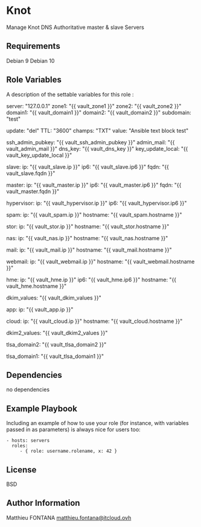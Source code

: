 Knot
=========
Manage Knot DNS Authoritative master & slave Servers

Requirements
------------

Debian 9
Debian 10

Role Variables
--------------

A description of the settable variables for this role :

server: "127.0.0.1"
zone1: "{{ vault_zone1 }}"
zone2: "{{ vault_zone2 }}"
domain1: "{{ vault_domain1 }}"
domain2: "{{ vault_domain2 }}"
subdomain: "test"

update: "del"
TTL: "3600"
champs: "TXT"
value: "Ansible text block test"

ssh_admin_pubkey: "{{ vault_ssh_admin_pubkey }}"
admin_mail: "{{ vault_admin_mail }}"
dns_key: "{{ vault_dns_key }}"
key_update_local: "{{ vault_key_update_local }}"

slave:
  ip: "{{ vault_slave.ip }}"
  ip6: "{{ vault_slave.ip6 }}"
  fqdn:  "{{ vault_slave.fqdn }}"

master:
  ip: "{{ vault_master.ip }}"
  ip6: "{{ vault_master.ip6 }}"
  fqdn: "{{ vault_master.fqdn }}"

hypervisor:
  ip: "{{ vault_hypervisor.ip }}"
  ip6: "{{ vault_hypervisor.ip6 }}"

spam:
  ip: "{{ vault_spam.ip }}"
  hostname: "{{ vault_spam.hostname }}"

stor:
  ip: "{{ vault_stor.ip }}"
  hostname: "{{ vault_stor.hostname }}"

nas:
  ip: "{{ vault_nas.ip }}"
  hostname: "{{ vault_nas.hostname }}"

mail:
  ip: "{{ vault_mail.ip }}"
  hostname: "{{ vault_mail.hostname }}"

webmail:
  ip: "{{ vault_webmail.ip }}"
  hostname: "{{ vault_webmail.hostname }}"

hme:
  ip: "{{ vault_hme.ip }}"
  ip6: "{{ vault_hme.ip6 }}"
  hostname: "{{ vault_hme.hostname }}"

dkim_values: "{{ vault_dkim_values }}"

app:
  ip: "{{ vault_app.ip }}"

cloud:
  ip: "{{ vault_cloud.ip }}"
  hostname: "{{ vault_cloud.hostname }}"

dkim2_values: "{{ vault_dkim2_values }}"

tlsa_domain2: "{{ vault_tlsa_domain2 }}"

tlsa_domain1: "{{ vault_tlsa_domain1 }}"

Dependencies
------------

no dependencies

Example Playbook
----------------

Including an example of how to use your role (for instance, with variables passed in as parameters) is always nice for users too:

    - hosts: servers
      roles:
         - { role: username.rolename, x: 42 }

License
-------

BSD

Author Information
------------------

Matthieu FONTANA <matthieu.fontana@itcloud.ovh>
